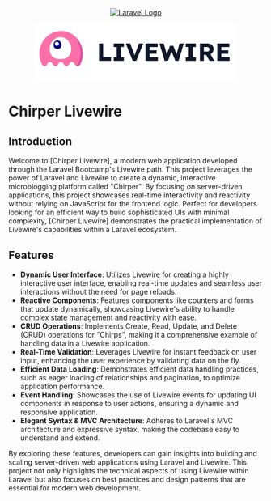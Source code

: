 <p align="center"><a href="https://laravel.com" target="_blank"><img src="https://raw.githubusercontent.com/laravel/art/master/logo-lockup/5%20SVG/2%20CMYK/1%20Full%20Color/laravel-logolockup-cmyk-red.svg" width="400" alt="Laravel Logo"></a></p>

<p align="center"><a href="https://livewire.laravel.com/" target="_blank"><img src="https://raw.githubusercontent.com/livewire/livewire/main/art/readme_logo.png" width="400" alt="Livewire Logo"></a></p>

# Chirper Livewire

## Introduction

Welcome to [Chirper Livewire], a modern web application developed through the Laravel Bootcamp's Livewire path. This project leverages the power of Laravel and Livewire to create a dynamic, interactive microblogging platform called "Chirper". By focusing on server-driven applications, this project showcases real-time interactivity and reactivity without relying on JavaScript for the frontend logic. Perfect for developers looking for an efficient way to build sophisticated UIs with minimal complexity, [Chirper Livewire] demonstrates the practical implementation of Livewire's capabilities within a Laravel ecosystem.

## Features

- **Dynamic User Interface**: Utilizes Livewire for creating a highly interactive user interface, enabling real-time updates and seamless user interactions without the need for page reloads.
- **Reactive Components**: Features components like counters and forms that update dynamically, showcasing Livewire's ability to handle complex state management and reactivity with ease.
- **CRUD Operations**: Implements Create, Read, Update, and Delete (CRUD) operations for "Chirps", making it a comprehensive example of handling data in a Livewire application.
- **Real-Time Validation**: Leverages Livewire for instant feedback on user input, enhancing the user experience by validating data on the fly.
- **Efficient Data Loading**: Demonstrates efficient data handling practices, such as eager loading of relationships and pagination, to optimize application performance.
- **Event Handling**: Showcases the use of Livewire events for updating UI components in response to user actions, ensuring a dynamic and responsive application.
- **Elegant Syntax & MVC Architecture**: Adheres to Laravel's MVC architecture and expressive syntax, making the codebase easy to understand and extend.

By exploring these features, developers can gain insights into building and scaling server-driven web applications using Laravel and Livewire. This project not only highlights the technical aspects of using Livewire within Laravel but also focuses on best practices and design patterns that are essential for modern web development.
